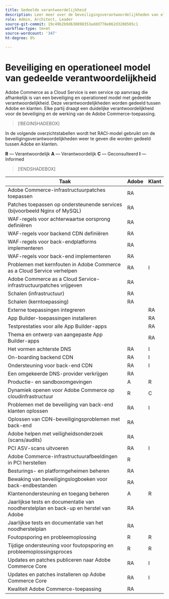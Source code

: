 ```yaml
---
title: Gedeelde verantwoordelijkheid
description: Leer meer over de beveiligingsverantwoordelijkheden van elke partij die betrokken is bij uw Adobe Commerce as a Cloud Service-project.
role: Admin, Architect, Leader
source-git-commit: 19c49b2b9d630898353addd778e062d3208505c1
workflow-type: tm+mt
source-wordcount: '347'
ht-degree: 0%

---
```



# Beveiliging en operationeel model van gedeelde verantwoordelijkheid

Adobe Commerce as a Cloud Service is een service op aanvraag die afhankelijk is van een beveiliging en operationeel model met gedeelde verantwoordelijkheid. Deze verantwoordelijkheden worden gedeeld tussen Adobe en klanten. Elke partij draagt een duidelijke verantwoordelijkheid voor de beveiliging en de werking van de Adobe Commerce-toepassing.

>[!BEGINSHADEBOX]

In de volgende overzichtstabellen wordt het RACI-model gebruikt om de beveiligingsverantwoordelijkheden weer te geven die worden gedeeld tussen Adobe en klanten.

**R** — Verantwoordelijk
**A** — Verantwoordelijk
**C** — Geconsulteerd
**I** — Informed

>[!ENDSHADEBOX]

| Taak | Adobe | Klant |
| --- | --- | --- |
| Adobe Commerce-infrastructuurpatches toepassen | RA | |
| Patches toepassen op ondersteunende services (bijvoorbeeld Nginx of MySQL) | RA | |
| WAF-regels voor achterwaartse oorsprong definiëren | RA | |
| WAF-regels voor backend CDN definiëren | RA | |
| WAF-regels voor back-endplatforms implementeren | RA | |
| WAF-regels voor back-end implementeren | RA | |
| Problemen met kernfouten in Adobe Commerce as a Cloud Service verhelpen | RA | I |
| Adobe Commerce as a Cloud Service-infrastructuurpatches vrijgeven | RA | |
| Schalen (infrastructuur) | RA | |
| Schalen (kerntoepassing) | RA | |
| Externe toepassingen integreren | | RA |
| App Builder-toepassingen installeren | | RA |
| Testprestaties voor alle App Builder-apps | | RA |
| Thema en ontwerp van aangepaste App Builder-apps | | RA |
| Het vormen achterste DNS | RA | I |
| On-boarding backend CDN | RA | I |
| Ondersteuning voor back-end CDN | RA | I |
| Een omgekeerde DNS-provider verkrijgen | RA | |
| Productie- en sandboxomgevingen | A | R |
| Dynamiek openen voor Adobe Commerce op cloudinfrastructuur | R | C |
| Problemen met de beveiliging van back-end klanten oplossen | RA | I |
| Oplossen van CDN-beveiligingsproblemen met back-end | RA | |
| Adobe helpen met veiligheidsonderzoek (scans/audits) | RA | |
| PCI ASV-scans uitvoeren | RA | I |
| Adobe Commerce-infrastructuurafbeeldingen in PCI herstellen | R | |
| Besturings- en platformgeheimen beheren | RA | |
| Bewaking van beveiligingslogboeken voor back-endbestanden | RA | |
| Klantenondersteuning en toegang beheren | A | R |
| Jaarlijkse tests en documentatie van noodherstelplan en back-up en herstel van Adobe | RA | |
| Jaarlijkse tests en documentatie van het noodherstelplan | RA | |
| Foutopsporing en probleemoplossing | R | R |
| Tijdige ondersteuning voor foutopsporing en probleemoplossingsproces | R | R |
| Updates en patches publiceren naar Adobe Commerce Core | RA | I |
| Updates en patches installeren op Adobe Commerce Core | RA | I |
| Kwaliteit Adobe Commerce-toepassing | RA | |
